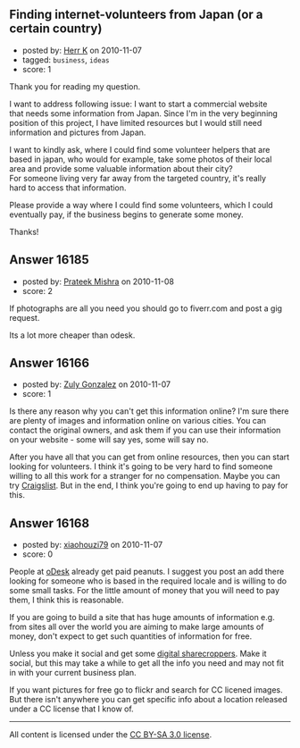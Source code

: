 ## Finding internet-volunteers from Japan (or a certain country)

- posted by: [Herr K](https://stackexchange.com/users/-1/3855-herr-k) on 2010-11-07
- tagged: `business`, `ideas`
- score: 1

Thank you for reading my question.  

I want to address following issue: I want to start a commercial website  
that needs some information from Japan. Since I'm in the very beginning  
position of this project, I have limited resources but I would still need  
information and pictures from Japan.  

I want to kindly ask, where I could find some volunteer helpers that are  
based in japan, who would for example, take some photos of their local  
area and provide some valuable information about their city?  
For someone living very far away from the targeted country, it's really  
hard to access that information.  

Please provide a way where I could find some volunteers, which I could  
eventually pay, if the business begins to generate some money.  

Thanks! 


## Answer 16185

- posted by: [Prateek Mishra](https://stackexchange.com/users/-1/5208-prateek-mishra) on 2010-11-08
- score: 2

If photographs are all you need you should go to fiverr.com and post a gig request. 

Its a lot more cheaper than odesk.


## Answer 16166

- posted by: [Zuly Gonzalez](https://stackexchange.com/users/-1/2692-zuly-gonzalez) on 2010-11-07
- score: 1

<p>Is there any reason why you can't get this information online? I'm sure there are plenty of images and information online on various cities. You can contact the original owners, and ask them if you can use their information on your website - some will say yes, some will say no. </p>

<p>After you have all that you can get from online resources, then you can start looking for volunteers. I think it's going to be very hard to find someone willing to all this work for a stranger for no compensation. Maybe you can try <a href="http://geo.craigslist.org/iso/jp" rel="nofollow">Craigslist</a>. But in the end, I think you're going to end up having to pay for this.</p>



## Answer 16168

- posted by: [xiaohouzi79](https://stackexchange.com/users/-1/4868-xiaohouzi79) on 2010-11-07
- score: 0

<p>People at <a href="http://www.odesk.com/" rel="nofollow">oDesk</a> already get paid peanuts. I suggest you post an add there looking for someone who is based in the required locale and is willing to do some small tasks. For the little amount of money that you will need to pay them, I think this is reasonable.</p>

<p>If you are going to build a site that has huge amounts of information e.g. from sites all over the world you are aiming to make large amounts of money, don't expect to get such quantities of information for free.</p>

<p>Unless you make it social and get some <a href="http://www.codinghorror.com/blog/2009/08/are-you-a-digital-sharecropper.html" rel="nofollow">digital sharecroppers</a>. Make it social, but this may take a while to get all the info you need and may not fit in with your current business plan.</p>

<p>If you want pictures for free go to flickr and search for CC licened images. But there isn't anywhere you can get specific info about a location released under a CC license that I know of.</p>




---

All content is licensed under the [CC BY-SA 3.0 license](https://creativecommons.org/licenses/by-sa/3.0/).
